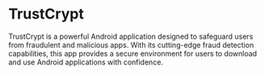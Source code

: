 # TrustCrypt
TrustCrypt is a powerful Android application designed to safeguard users from fraudulent and malicious apps. With its cutting-edge fraud detection capabilities, this app provides a secure environment for users to download and use Android applications with confidence.
